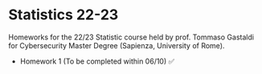 # Statistics 22-23
Homeworks for the 22/23 Statistic course held by prof. Tommaso Gastaldi for Cybersecurity Master Degree (Sapienza, University of Rome).

- Homework 1 (To be completed within 06/10) ✅
